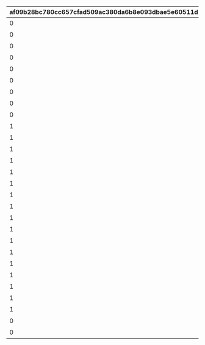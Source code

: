 |af09b28bc780cc657cfad509ac380da6b8e093dbae5e60511d1b01037ffe9f76|5419254fd50fb7e86acee86123d02782259fce14dbfa9d010354c1f5716cc6ff|c5bdbfb9918aef71fb7fe529d83987583ac28e0d6a25f29e0a645790ad9f6243|a5bb6a68eb87b4da0dfe20d911154a68b0ef51c613b8a96b1acbb201e2132911|84da93a8ff369f889ef5fb30f2ae5b682805e121d035abaf3785a3ac735a302d|dbd32e10c0b31d383a480dd8db9aefec22ac6494b5a2abdffbafef1b31b8f5f5|9888a9a66757bd8a5eb74aca65b0a7d1629efa678d4c7b241319b6fec04c8801|
| --- | --- | --- | --- | --- | --- | --- |
|0|1|10101|101|2020-08-04 12:00:00|2023/12/31 23:59:59|アニメ プリンセスコネクト！Re:Dive 1 封入特典|
|0|1|10102|101|2020-09-03 19:00:00|2023/12/31 23:59:59|アニメ プリンセスコネクト！Re:Dive 2 封入特典|
|0|1|10103|101|2020-10-01 17:00:00|2023/12/31 23:59:59|アニメ プリンセスコネクト！Re:Dive 3 封入特典|
|0|1|10104|101|2020-11-05 12:00:00|2023/12/31 23:59:59|アニメ プリンセスコネクト！Re:Dive 4 封入特典|
|0|1|10201|102|2022-03-21 00:00:00|2026/12/31 23:59:59|アニメ プリコネ！Re:Dive Season2 1巻 購入特典|
|0|1|10202|102|2022-04-18 00:00:00|2026/12/31 23:59:59|アニメ プリコネ！Re:Dive Season2 2巻 購入特典|
|0|1|10203|102|2022-05-16 00:00:00|2026/12/31 23:59:59|アニメ プリコネ！Re:Dive Season2 3巻 購入特典|
|0|1|20101|201|2021-05-19 00:00:00|2022/05/19 23:59:59|週刊ファミ通6月3日号（5月20日発売） 封入特典|
|0|1|20201|202|2021-07-30 00:00:00|2030/07/30 23:59:59|公式アートワークス Vol.3 発売記念アイテム|
|1|3|20301|203|2023-01-15 15:00:00|2024/01/31 23:59:59|プリコネフェス2023　リアルガチャ|
|1|3|20302|203|2023-01-15 15:00:00|2024/01/31 23:59:59|プリコネフェス2023　リアルガチャ|
|1|3|20303|203|2023-01-15 15:00:00|2024/01/31 23:59:59|プリコネフェス2023　リアルガチャ|
|1|3|20304|203|2023-01-15 15:00:00|2024/01/31 23:59:59|プリコネフェス2023　リアルガチャ|
|1|3|20305|203|2023-01-15 15:00:00|2024/01/31 23:59:59|プリコネフェス2023　リアルガチャ|
|1|3|20306|203|2023-01-15 15:00:00|2024/01/31 23:59:59|プリコネフェス2023　リアルガチャ|
|1|3|20307|203|2023-01-15 15:00:00|2024/01/31 23:59:59|プリコネフェス2023　リアルガチャ|
|1|3|20308|203|2023-01-15 15:00:00|2024/01/31 23:59:59|プリコネフェス2023　リアルガチャ|
|1|3|20309|203|2023-01-15 15:00:00|2024/01/31 23:59:59|プリコネフェス2023　リアルガチャ|
|1|3|20310|203|2023-01-15 15:00:00|2024/01/31 23:59:59|プリコネフェス2023　リアルガチャ|
|1|3|20311|203|2023-01-15 15:00:00|2024/01/31 23:59:59|プリコネフェス2023　リアルガチャ|
|1|3|20312|203|2023-01-15 15:00:00|2024/01/31 23:59:59|プリコネフェス2023　リアルガチャ|
|1|3|20313|203|2023-01-15 15:00:00|2024/01/31 23:59:59|プリコネフェス2023　リアルガチャ|
|1|3|20314|203|2023-01-15 15:00:00|2024/01/31 23:59:59|プリコネフェス2023　リアルガチャ|
|1|3|20315|203|2023-01-15 15:00:00|2024/01/31 23:59:59|プリコネフェス2023　リアルガチャ|
|1|3|20316|203|2023-01-15 15:00:00|2024/01/31 23:59:59|プリコネフェス2023　リアルガチャ|
|1|3|20317|203|2023-01-15 15:00:00|2024/01/31 23:59:59|プリコネフェス2023　リアルガチャ|
|0|1|20401|204|2024-02-14 00:00:00|2025/02/13 23:59:59|キャラクターソングアルバムVol.5 購入特典|
|0|1|20501|205|2024-02-14 00:00:00|2025/02/13 23:59:59|サウンドトラックVol.6 購入特典|